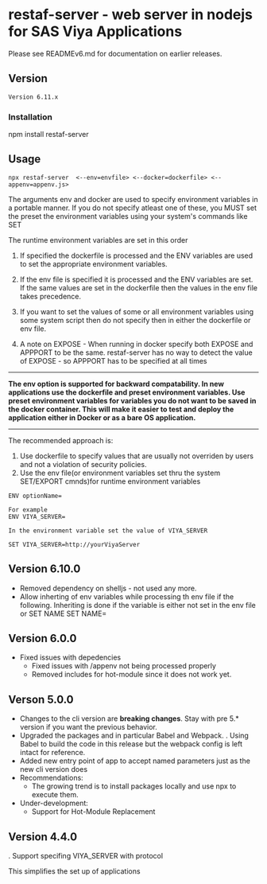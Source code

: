 # restaf-server - web server in nodejs for SAS Viya Applications

Please see READMEv6.md for documentation on earlier releases.

## Version

```text
Version 6.11.x
```

### Installation

npm install restaf-server

## Usage

```script
npx restaf-server  <--env=envfile> <--docker=dockerfile> <--appenv=appenv.js>
```

The arguments env and docker are used to specify environment variables in a portable manner.
If you do not specify atleast one of these, you MUST set the preset the environment variables using your system's commands like SET

The runtime environment variables are set in this order

1. If specified the dockerfile is processed and the ENV variables are used to set the appropriate environment variables.

2. If the env file is specified it is processed and the ENV variables are set. If the same values are set in the dockerfile then the values in the env file takes precedence.

3. If you want to set the values of some or all environment variables using some system script then do not specify then in either the dockerfile or env file.

4. A note on EXPOSE - When running in docker specify both EXPOSE and APPPORT to be the same. restaf-server has no way to detect the value of EXPOSE - so APPPORT has to be specified at all times

---

  **The env option is supported for backward compatability. In new applications use the dockerfile and preset environment variables. Use preset environment variables for variables you do not want to be saved in the docker container. This will make it easier to test and deploy the application either in Docker or as a bare OS application.**

---

The recommended approach is:

1. Use dockerfile  to specify values that are usually not overriden by users and not a violation of security policies.
2. Use the env file(or environment variables set thru the system SET/EXPORT cmnds)for runtime environment variables

```docker
ENV optionName=

For example
ENV VIYA_SERVER=

In the environment variable set the value of VIYA_SERVER

SET VIYA_SERVER=http://yourViyaServer

```

## Version 6.10.0

- Removed dependency on shelljs - not used any more.
- Allow inherting of env variables while processing th env file if the following. Inheriting is done if the variable is either not set in the env file or
         SET NAME
         SET NAME=

## Version 6.0.0

- Fixed issues with depedencies
  - Fixed issues with /appenv not being processed properly
  - Removed includes for hot-module since it does not work yet.

## Verson 5.0.0

- Changes to the cli version are **breaking changes**. Stay with pre 5.* version if you want the previous behavior.
- Upgraded the packages and in particular Babel and Webpack.
    . Using Babel to build the code in this release but the webpack config is left intact for reference.
- Added new entry point of app to accept named parameters just as the new cli version does
- Recommendations:
  - The growing trend is to install packages locally and use npx to execute them.
- Under-development:
  - Support for Hot-Module Replacement

## Version 4.4.0

  . Support specifing VIYA_SERVER with protocol

  This simplifies the set up of applications
  